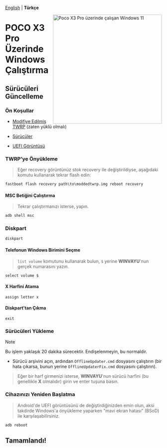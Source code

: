 [English](/guide/update-old.md) | **Türkçe**

<img align="right" src="https://github.com/n00b69/woa-vayu/blob/main/vayu.png" width="350" alt="Poco X3 Pro üzerinde çalışan Windows 11">

# POCO X3 Pro Üzerinde Windows Çalıştırma

## Sürücüleri Güncelleme

### Ön Koşullar
- [Modifiye Edilmiş TWRP](https://github.com/n00b69/woa-vayu/releases/tag/Recovery) (zaten yüklü olmalı)

- [Sürücüler](https://github.com/n00b69/woa-vayu/releases/tag/Drivers)

- [UEFI Görüntüsü](https://github.com/n00b69/woa-vayu/releases/tag/UEFI)

### TWRP'ye Önyükleme
> Eğer recovery görüntünüz stok recovery ile değiştirildiyse, aşağıdaki komutu kullanarak tekrar flash edin:
```cmd
fastboot flash recovery path\to\moddedtwrp.img reboot recovery
```

#### MSC Betiğini Çalıştırma
> Tekrar çalıştırmanızı isterse, yapın.
```cmd
adb shell msc
```

### Diskpart
```cmd
diskpart
```

#### Telefonun Windows Birimini Seçme
> `list volume` komutunu kullanarak bulun, `$` yerine **WINVAYU**'nun gerçek numarasını yazın.
```diskpart
select volume $
```

#### X Harfini Atama
```diskpart
assign letter x
```

#### Diskpart'tan Çıkma
```diskpart
exit
```

### Sürücüleri Yükleme
> [!Note]
> Bu işlem yaklaşık 20 dakika sürecektir. Endişelenmeyin, bu normaldir.

- Sürücü arşivini açın, ardından `OfflineUpdater.cmd` dosyasını çalıştırın (bir hata çıkarsa, bunun yerine `OfflineUpdaterFix.cmd` dosyasını çalıştırın).

> Eğer bir harf girmenizi isterse, **WINVAYU**'nun sürücü harfini (bu genellikle **X** olmalıdır) girin ve enter tuşuna basın.

### Cihazınızı Yeniden Başlatma
> Android'de UEFI görüntüsünü de değiştirdiğinizden emin olun, aksi takdirde Windows'a önyükleme yaparken "mavi ekran hatası" (BSoD) ile karşılaşabilirsiniz.
```cmd
adb reboot
```

## Tamamlandı!
